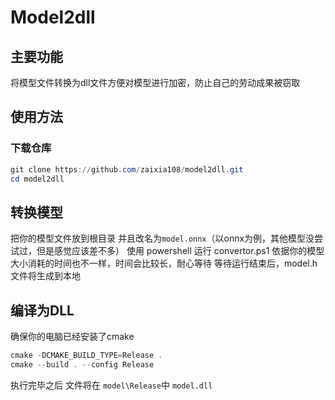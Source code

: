 # Model2dll
## 主要功能
将模型文件转换为dll文件方便对模型进行加密，防止自己的劳动成果被窃取

## 使用方法
### 下载仓库
```powershell
git clone https://github.com/zaixia108/model2dll.git
cd model2dll
```
## 转换模型
把你的模型文件放到根目录
并且改名为`model.onnx`（以onnx为例，其他模型没尝试过，但是感觉应该差不多）
使用 powershell 运行 convertor.ps1
依据你的模型大小消耗的时间也不一样，时间会比较长，耐心等待
等待运行结束后，model.h文件将生成到本地

## 编译为DLL
确保你的电脑已经安装了cmake
```powershell
cmake -DCMAKE_BUILD_TYPE=Release .
cmake --build . --config Release
```
执行完毕之后
文件将在 `model\Release`中 `model.dll`